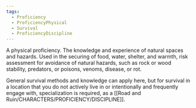 ```yaml
---
tags:
  - Proficiency
  - ProficiencyPhysical
  - Survival
  - ProficiencyDiscipline
---
```

A physical proficiency. The knowledge and experience of natural spaces and hazards. Used in the securing of food, water, shelter, and warmth, risk assessment for avoidance of natural hazards, such as rock or wood stability, predators, or poisons, venoms, disease, or rot.

General survival methods and knowledge can apply here, but for survival in a location that you do not actively live in or intentionally and frequently engage with, specialization is required, as a [[Road and Ruin/CHARACTERS/PROFICIENCY/DISCIPLINE]].